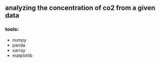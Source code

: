 ## analyzing the concentration of co2 from a given data

### tools:
- numpy
- panda
- xarray
- matplotlib
